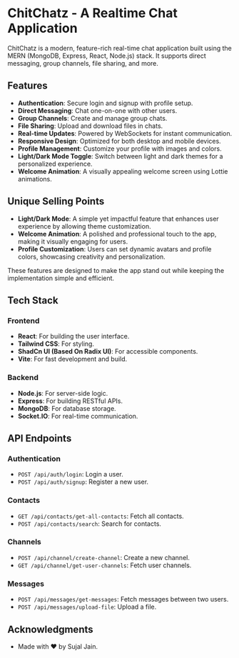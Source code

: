 # ChitChatz - A Realtime Chat Application

ChitChatz is a modern, feature-rich real-time chat application built using the MERN (MongoDB, Express, React, Node.js) stack. It supports direct messaging, group channels, file sharing, and more.

## Features

- **Authentication**: Secure login and signup with profile setup.
- **Direct Messaging**: Chat one-on-one with other users.
- **Group Channels**: Create and manage group chats.
- **File Sharing**: Upload and download files in chats.
- **Real-time Updates**: Powered by WebSockets for instant communication.
- **Responsive Design**: Optimized for both desktop and mobile devices.
- **Profile Management**: Customize your profile with images and colors.
- **Light/Dark Mode Toggle**: Switch between light and dark themes for a personalized experience.
- **Welcome Animation**: A visually appealing welcome screen using Lottie animations.

## Unique Selling Points

- **Light/Dark Mode**: A simple yet impactful feature that enhances user experience by allowing theme customization.
- **Welcome Animation**: A polished and professional touch to the app, making it visually engaging for users.
- **Profile Customization**: Users can set dynamic avatars and profile colors, showcasing creativity and personalization.

These features are designed to make the app stand out while keeping the implementation simple and efficient.

## Tech Stack

### Frontend

- **React**: For building the user interface.
- **Tailwind CSS**: For styling.
- **ShadCn UI (Based On Radix UI)**: For accessible components.
- **Vite**: For fast development and build.

### Backend

- **Node.js**: For server-side logic.
- **Express**: For building RESTful APIs.
- **MongoDB**: For database storage.
- **Socket.IO**: For real-time communication.

## API Endpoints

### Authentication

- `POST /api/auth/login`: Login a user.
- `POST /api/auth/signup`: Register a new user.

### Contacts

- `GET /api/contacts/get-all-contacts`: Fetch all contacts.
- `POST /api/contacts/search`: Search for contacts.

### Channels

- `POST /api/channel/create-channel`: Create a new channel.
- `GET /api/channel/get-user-channels`: Fetch user channels.

### Messages

- `POST /api/messages/get-messages`: Fetch messages between two users.
- `POST /api/messages/upload-file`: Upload a file.

## Acknowledgments

- Made with ❤️ by Sujal Jain.
